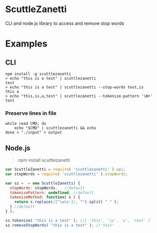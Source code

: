 # ScuttleZanetti
CLI and node.js library to access and remove stop words

# Examples
## CLI
```
npm install -g scuttlezanetti
> echo "this is a test" | scuttlezanetti
test
> echo "this is a test" | scuttlezanetti --stop-words test,is
this a
> echo "this,is,a,test" | scuttlezanetti --tokenize-pattern '\W+'
test
```

### Preserve lines in file
```
while read CMD; do
    echo "$CMD" | scuttlezanetti && echo
done < "./input" > output
```

## Node.js
> npm install scuttlezanetti

```javascript
var ScuttleZanetti = require( 'scuttlezanetti' ).api;
var stopWords = require( 'scuttlezanetti' ).stopWords;

var sz =  = new ScuttleZanetti( {
  stopWords: stopWords,   //default
  tokenizePattern: undefined, //default
  tokenizeMethod: function( s ) {
    return s.replace(/[^\w\s-]/, "").split( " " );
  } //default
} );

sz.tokenize( "this is a test" ); //[ 'this', 'is', 'a', 'test' ]
sz.removeStopWords( "this is a test" ); //'test'
```
